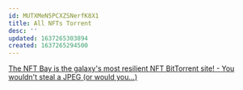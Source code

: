 ```yaml
---
id: MUTXMeN5PCXZSNerfK8X1
title: All NFTs Torrent
desc: ''
updated: 1637265303894
created: 1637265294500
---
```


[The NFT Bay is the galaxy's most resilient NFT BitTorrent site! - You wouldn't steal a JPEG (or would you...)](https://thenftbay.org/description.html)